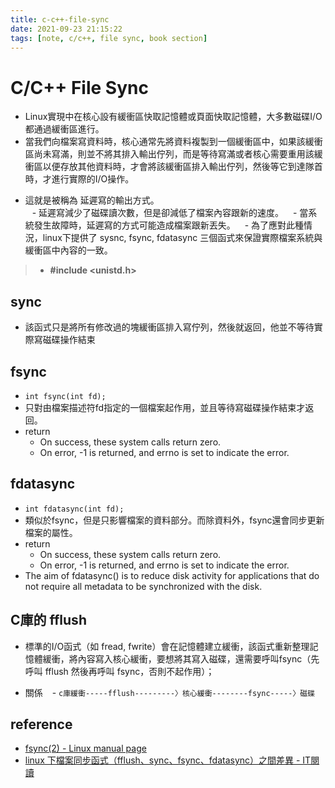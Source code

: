 ```yaml
---
title: c-c++-file-sync
date: 2021-09-23 21:15:22
tags: [note, c/c++, file sync, book section]
---
```


# C/C++ File Sync
- Linux實現中在核心設有緩衝區快取記憶體或頁面快取記憶體，大多數磁碟I/O都通過緩衝區進行。
- 當我們向檔案寫資料時，核心通常先將資料複製到一個緩衝區中，如果該緩衝區尚未寫滿，則並不將其排入輸出佇列，而是等待寫滿或者核心需要重用該緩衝區以便存放其他資料時，才會將該緩衝區排入輸出佇列，然後等它到達隊首時，才進行實際的I/O操作。
<!--more-->
- 這就是被稱為 延遲寫的輸出方式。  
     - 延遲寫減少了磁碟讀次數，但是卻減低了檔案內容跟新的速度。
     - 當系統發生故障時，延遲寫的方式可能造成檔案跟新丟失。
     - 為了應對此種情況，linux下提供了 sysnc, fsync, fdatasync 三個函式來保證實際檔案系統與緩衝區中內容的一致。
> - **#include <unistd.h>**


## sync  
- 該函式只是將所有修改過的塊緩衝區排入寫佇列，然後就返回，他並不等待實際寫磁碟操作結束  
## fsync  
- `int fsync(int fd);`
- 只對由檔案描述符fd指定的一個檔案起作用，並且等待寫磁碟操作結束才返回。 
- return
    - On success, these system calls return zero.
    - On error, -1 is returned, and errno is set to indicate the error.
## fdatasync
- `int fdatasync(int fd);`
- 類似於fsync，但是只影響檔案的資料部分。而除資料外，fsync還會同步更新檔案的屬性。  
- return
    - On success, these system calls return zero.
    - On error, -1 is returned, and errno is set to indicate the error.
- The aim of fdatasync() is to reduce disk activity for applications that do not require all metadata to be synchronized with the disk.
## C庫的 fflush  
- 標準的I/O函式（如 fread, fwrite）會在記憶體建立緩衝，該函式重新整理記憶體緩衝，將內容寫入核心緩衝，要想將其寫入磁碟，還需要呼叫fsync（先呼叫 fflush 然後再呼叫 fsync，否則不起作用）；

- 關係
     - `c庫緩衝-----fflush---------〉核心緩衝--------fsync-----〉磁碟`

## reference
- [fsync(2) - Linux manual page](https://man7.org/linux/man-pages/man2/fdatasync.2.html)
- [linux 下檔案同步函式（fflush、sync、fsync、fdatasync）之間差異 - IT閱讀](https://www.itread01.com/content/1543722364.html)